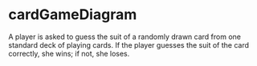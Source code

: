 cardGameDiagram
===============
A player is asked to guess the suit of a randomly drawn card from one standard deck of playing cards. If the player guesses the suit of the card correctly, she wins; if not, she loses. 
